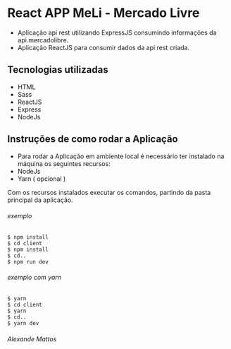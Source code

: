 # React APP MeLi - Mercado Livre 

- Aplicação api rest utilizando ExpressJS consumindo informações da api.mercadolibre.
- Aplicação ReactJS para consumir dados da api rest criada.

## Tecnologias utilizadas
- HTML
- Sass
- ReactJS
- Express
- NodeJs

## Instruções de como rodar a Aplicação

- Para rodar a Aplicação em ambiente local é necessário ter instalado na máquina os 
seguintes recursos:
- NodeJs
- Yarn ( opcional )

Com os recursos instalados executar os comandos, partindo da pasta principal da aplicação.
	
###### exemplo

```
$ npm install
$ cd client
$ npm install
$ cd..
$ npm run dev
```

###### exemplo com yarn
```
$ yarn
$ cd client
$ yarn
$ cd..
$ yarn dev
```

###### Alexande Mattos
